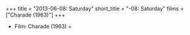 +++
title = "2013-06-08: Saturday"
short_title = "-08: Saturday"
films = ["Charade (1963)"]
+++


* Film: Charade (1963) +
